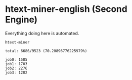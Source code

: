 # htext-miner-english (Second Engine)

Everything doing here is automated.

```
htext-miner

total: 6686/9523 (70.20896776225979%)

job0: 1505
job1: 1703
job2: 2276
job3: 1202
```